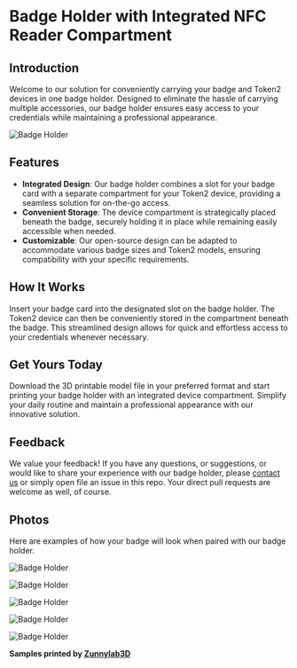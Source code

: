 # Badge Holder with Integrated NFC Reader Compartment

## Introduction
Welcome to our solution for conveniently carrying your badge and Token2 devices in one badge holder. Designed to eliminate the hassle of carrying multiple accessories, our badge holder ensures easy access to your credentials while maintaining a professional appearance.

![Badge Holder](https://www.token2.swiss/img/3DBadgeHolder/r/model.png)

## Features
- **Integrated Design**: Our badge holder combines a slot for your badge card with a separate compartment for your Token2 device, providing a seamless solution for on-the-go access.
- **Convenient Storage**: The device compartment is strategically placed beneath the badge, securely holding it in place while remaining easily accessible when needed.
- **Customizable**: Our open-source design can be adapted to accommodate various badge sizes and Token2 models, ensuring compatibility with your specific requirements.

## How It Works
Insert your badge card into the designated slot on the badge holder. The Token2 device can then be conveniently stored in the compartment beneath the badge. This streamlined design allows for quick and effortless access to your credentials whenever necessary.

## Get Yours Today
Download the 3D printable model file in your preferred format and start printing your badge holder with an integrated device  compartment. Simplify your daily routine and maintain a professional appearance with our innovative solution.

## Feedback
We value your feedback! If you have any questions, or suggestions, or would like to share your experience with our badge holder, please [contact us](https://www.token2/swiss/contact) or simply open file an issue in this repo. Your direct pull requests are welcome as well, of course.
 
## Photos
Here are examples of how your badge will look when paired with our badge holder. 

![Badge Holder](https://www.token2.swiss/img/3DBadgeHolder/r/IMG_5537.jpg)

![Badge Holder](https://www.token2.swiss/img/3DBadgeHolder/r/IMG_5538.jpg)

![Badge Holder](https://www.token2.swiss/img/3DBadgeHolder/r/IMG_5539.jpg)

![Badge Holder](https://www.token2.swiss/img/3DBadgeHolder/r/IMG_5540.jpg)

![Badge Holder](https://www.token2.swiss/img/3DBadgeHolder/r/IMG_5541.jpg)


__Samples printed by [Zunnylab3D](https://www.zummylab3d.fr/)__

